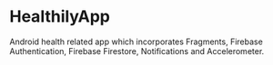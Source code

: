# HealthilyApp
Android health related app which incorporates Fragments, Firebase Authentication, Firebase Firestore, Notifications and Accelerometer.
